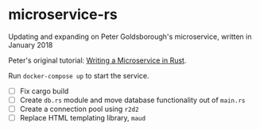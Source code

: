 # microservice-rs

Updating and expanding on Peter Goldsborough's microservice, written in January 2018

Peter's original tutorial: [Writing a Microservice in Rust](http://www.goldsborough.me/rust/web/tutorial/2018/01/20/17-01-11-writing_a_microservice_in_rust/).

Run `docker-compose up` to start the service.

- [ ] Fix cargo build
- [ ] Create `db.rs` module and move database functionality out of `main.rs`
- [ ] Create a connection pool using `r2d2`
- [ ] Replace HTML templating library, `maud`
